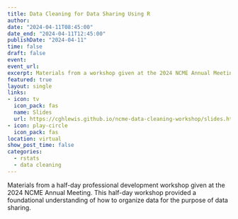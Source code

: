 ```yaml
---
title: Data Cleaning for Data Sharing Using R
author:
date: "2024-04-11T08:45:00"
date_end: "2024-04-11T12:45:00"
publishDate: "2024-04-11"
time: false
draft: false
event: 
event_url: 
excerpt: Materials from a workshop given at the 2024 NCME Annual Meeting.
featured: true
layout: single
links:
- icon: tv
  icon_pack: fas
  name: Slides
  url: https://cghlewis.github.io/ncme-data-cleaning-workshop/slides.html
- icon: play-circle
  icon_pack: fas
location: virtual
show_post_time: false
categories:
  - rstats
  - data cleaning
---
```


Materials from a half-day professional development workshop given at the 2024 NCME Annual Meeting. This half-day workshop provided a foundational understanding of how to organize data for the purpose of data sharing.
